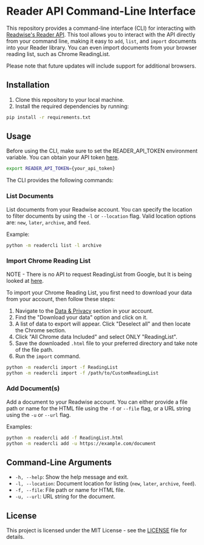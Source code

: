# Reader API Command-Line Interface

This repository provides a command-line interface (CLI) for interacting with [Readwise's Reader API](https://readwise.io/reader_api). This tool allows you to interact with the API directly from your command line, making it easy to `add`, `list`, and `import` documents into your Reader library. You can even import documents from your browser reading list, such as Chrome ReadingList.

Please note that future updates will include support for additional browsers.

## Installation

1. Clone this repository to your local machine.
2. Install the required dependencies by running:

```bash
pip install -r requirements.txt
```

## Usage

Before using the CLI, make sure to set the READER_API_TOKEN environment variable. You can obtain your API token [here](https://readwise.io/access_token).

```bash
export READER_API_TOKEN={your_api_token}
```

The CLI provides the following commands:

### List Documents

List documents from your Readwise account. You can specify the location to filter documents by using the `-l` or `--location` flag. Valid location options are: `new`, `later`, `archive`, and `feed`.

Example:

```bash
python -m readercli list -l archive
```

### Import Chrome Reading List

NOTE - There is no API to request ReadingList from Google, but It is being looked at [here](https://bugs.chromium.org/p/chromium/issues/detail?id=1238372).

To import your Chrome Reading List, you first need to download your data from your account, then follow these steps:

1. Navigate to the [Data & Privacy](https://myaccount.google.com/data-and-privacy) section in your account.
2. Find the "Download your data" option and click on it.
3. A list of data to export will appear. Click "Deselect all" and then locate the Chrome section.
4. Click "All Chrome data Included" and select ONLY "ReadingList".
5. Save the downloaded `.html` file to your preferred directory and take note of the file path.
6. Run the `import` command.


```bash
python -m readercli import -f ReadingList
python -m readercli import -f /path/to/CustomReadingList
```

### Add Document(s)

Add a document to your Readwise account. You can either provide a file path or name for the HTML file using the `-f` or `--file` flag, or a URL string using the `-u` or `--url` flag.

Examples:

```bash
python -m readercli add -f ReadingList.html
python -m readercli add -u https://example.com/document
```

## Command-Line Arguments

- `-h, --help`: Show the help message and exit.
- `-l, --location`: Document location for listing (`new`, `later`, `archive`, `feed`).
- `-f, --file`: File path or name for HTML file.
- `-u, --url`: URL string for the document.

## License

This project is licensed under the MIT License - see the [LICENSE](LICENSE) file for details.